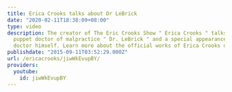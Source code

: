 ```yaml
---
title: Erica Crooks talks about Dr LeBrick
date: "2020-02-11T18:38:09+08:00"
type: video
description: The creator of The Eric Crooks Show " Erica Crooks " talks about her
  puppet doctor of malpractice " Dr. LeBrick " and a special appearance from the bad
  doctor himself. Learn more about the official works of Erica Crooks on officialericcrooks.com
publishdate: "2015-09-11T03:52:29.000Z"
url: /ericacrooks/jiwWkEvupBY/
providers:
  youtube:
    id: jiwWkEvupBY
---
```

